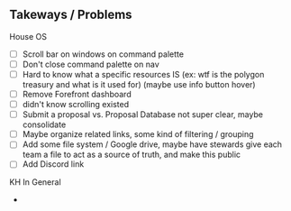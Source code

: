 ## Takeways / Problems

House OS

- [ ] Scroll bar on windows on command palette
- [ ] Don't close command palette on nav
- [ ] Hard to know what a specific resources IS (ex: wtf is the polygon treasury and what is it used for) (maybe use info button hover)
- [ ] Remove Forefront dashboard
- [ ] didn't know scrolling existed
- [ ] Submit a proposal vs. Proposal Database not super clear, maybe consolidate
- [ ] Maybe organize related links, some kind of filtering / grouping
- [ ] Add some file system / Google drive, maybe have stewards give each team a file to act as a source of truth, and make this public
- [ ] Add Discord link

KH In General

-
